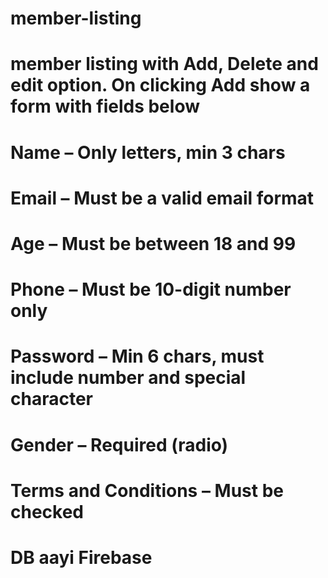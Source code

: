 # member-listing
# member listing with Add, Delete and edit option. On clicking Add show a form with fields below
# Name – Only letters, min 3 chars
# Email – Must be a valid email format
# Age – Must be between 18 and 99
# Phone – Must be 10-digit number only
# Password – Min 6 chars, must include number and special character
# Gender – Required (radio)
# Terms and Conditions – Must be checked
# DB aayi Firebase